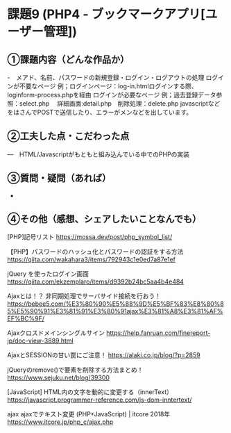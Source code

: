# 課題9 (PHP4 - ブックマークアプリ[ユーザー管理])

## ①課題内容（どんな作品か）
-　メアド、名前、パスワードの新規登録・ログイン・ログアウトの処理
ログインが不要なページ 例；ログインページ：log-in.htmlログインする際、loginform-process.phpを経由
ログインが必要なページ 例；過去登録データ参照：select.php 　詳細画面:detail.php　削除処理：delete.php
javascriptなどをはさんでPOSTで送信したり、エラーがメンなどを出しています。

## ②工夫した点・こだわった点
―　HTML/Javascriptがもともと組み込んでいる中でのPHPの実装

## ③質問・疑問（あれば）
- 

## ④その他（感想、シェアしたいことなんでも）
[PHP]記号リスト
https://mossa.dev/post/php_symbol_list/

【PHP】パスワードのハッシュ化とパスワードの認証をする方法
https://qiita.com/wakahara3/items/792943c1e0ed7a87e1ef

jQuery を使ったログイン画面
https://qiita.com/ekzemplaro/items/d9392b24bc5aa4b4e484

Ajaxとは！？ 非同期処理でサーバサイド接続を行おう！
https://bebee5.com/%E3%80%90%E5%88%9D%E5%BF%83%E8%80%85%E5%90%91%E3%81%91%E3%80%91ajax%E3%81%A8%E3%81%AF%EF%BC%9F/

Ajaxクロスドメインシングルサイン
https://help.fanruan.com/finereport-jp/doc-view-3889.html

AjaxとSESSIONの甘い罠にご注意！
https://alaki.co.jp/blog/?p=2859


jQueryのremove()で要素を削除する方法まとめ！
https://www.sejuku.net/blog/39300

[JavaScript] HTML内の文字を動的に変更する（innerText）
https://javascript.programmer-reference.com/js-dom-inntertext/

ajax ajaxでテキスト変更 (PHP+JavaScript) | itcore 2018年
https://www.itcore.jp/php_c/ajax.php
 

 

